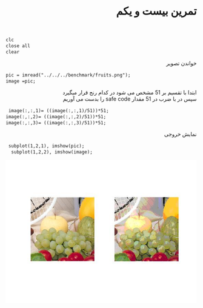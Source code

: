 <div dir = "rtl">
<h1> تمرین بیست و یکم</h1>

<br/>
</div>

````
clc
close all
clear
````
<div dir = "rtl">
خواندن تصویر
</div>

````
pic = imread("../../../benchmark/fruits.png");
image =pic;
````

<div dir = "rtl">
ابتدا با تقسیم بر 51 مشخص می شود در کدام رنج قرار میگیرد</br>
 سپس در با ضرب در 51 مقدار safe code را بدست می آوریم
</div>


````
 image(:,:,1)= ((image(:,:,1)/51))*51;
image(:,:,2)= ((image(:,:,2)/51))*51;
image(:,:,3)= ((image(:,:,3)/51))*51;

````

<div dir = "rtl">
نمایش خروجی
</div>

````
 subplot(1,2,1), imshow(pic);
  subplot(1,2,2), imshow(image);
````

![خروجی](assets/result.jpg)
